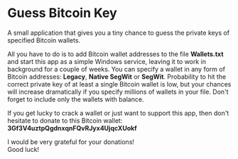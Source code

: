 # Guess Bitcoin Key
A small application that gives you a tiny chance to guess the private keys of specified Bitcoin wallets.

All you have to do is to add Bitcoin wallet addresses to the file **Wallets.txt** and start this app as a simple Windows service, leaving it to work in background for a couple of weeks.
You can specify a wallet in any form of Bitcoin addresses: **Legacy**, **Native SegWit** or **SegWit**.
Probability to hit the correct private key of at least a single Bitcoin wallet is low, but your chances will increase dramatically if you specify millions of wallets in your file.
Don't forget to include only the wallets with balance.

If you get lucky to crack a wallet or just want to support this app, then don't hesitate to donate to this Bitcoin wallet:
 **3Gf3V4uztpQgdnxqnFQvRJyx4UjqcXUokf**  

I would be very grateful for your donations!  
Good luck!
